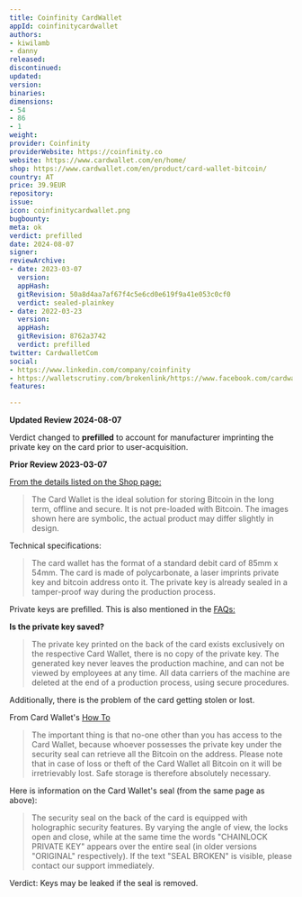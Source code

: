 ```yaml
---
title: Coinfinity CardWallet
appId: coinfinitycardwallet
authors:
- kiwilamb
- danny
released: 
discontinued: 
updated: 
version: 
binaries: 
dimensions:
- 54
- 86
- 1
weight: 
provider: Coinfinity
providerWebsite: https://coinfinity.co
website: https://www.cardwallet.com/en/home/
shop: https://www.cardwallet.com/en/product/card-wallet-bitcoin/
country: AT
price: 39.9EUR
repository: 
issue: 
icon: coinfinitycardwallet.png
bugbounty: 
meta: ok
verdict: prefilled
date: 2024-08-07
signer: 
reviewArchive:
- date: 2023-03-07
  version: 
  appHash: 
  gitRevision: 50a8d4aa7af67f4c5e6cd0e619f9a41e053c0cf0
  verdict: sealed-plainkey
- date: 2022-03-23
  version: 
  appHash: 
  gitRevision: 8762a3742
  verdict: prefilled
twitter: CardwalletCom
social:
- https://www.linkedin.com/company/coinfinity
- https://walletscrutiny.com/brokenlink/https://www.facebook.com/cardwalletcoinfinity
features: 

---
```


**Updated Review 2024-08-07**

Verdict changed to **prefilled** to account for manufacturer imprinting the private key on the card prior to user-acquisition.

**Prior Review 2023-03-07**

[From the details listed on the Shop page:](https://www.cardwallet.com/en/product/card-wallet-bitcoin/)

> The Card Wallet is the ideal solution for storing Bitcoin in the long term, offline and secure. It is not pre-loaded with Bitcoin. The images shown here are symbolic, the actual product may differ slightly in design.

Technical specifications:

> The card wallet has the format of a standard debit card of 85mm x 54mm. The card is made of polycarbonate, a laser imprints private key and bitcoin address onto it. The private key is already sealed in a tamper-proof way during the production process.

Private keys are prefilled. This is also mentioned in the [FAQs:](https://www.cardwallet.com/en/faq/)

**Is the private key saved?**
> The private key printed on the back of the card exists exclusively on the respective Card Wallet, there is no copy of the private key. The generated key never leaves the production machine, and can not be viewed by employees at any time. All data carriers of the machine are deleted at the end of a production process, using secure procedures.

Additionally, there is the problem of the card getting stolen or lost.

From Card Wallet's [How To](https://www.cardwallet.com/en/how-to/)

> The important thing is that no-one other than you has access to the Card Wallet, because whoever possesses the private key under the security seal can retrieve all the Bitcoin on the address. Please note that in case of loss or theft of the Card Wallet all Bitcoin on it will be irretrievably lost. Safe storage is therefore absolutely necessary.

Here is information on the Card Wallet's seal (from the same page as above):

> The security seal on the back of the card is equipped with holographic security features. By varying the angle of view, the locks open and close, while at the same time the words "CHAINLOCK PRIVATE KEY" appears over the entire seal (in older versions "ORIGINAL" respectively). If the text "SEAL BROKEN" is visible, please contact our support immediately.

Verdict: Keys may be leaked if the seal is removed.